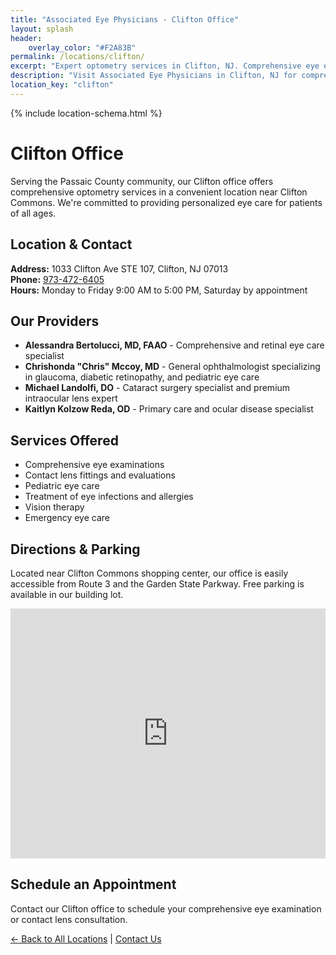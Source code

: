 ```yaml
---
title: "Associated Eye Physicians - Clifton Office"
layout: splash
header:
    overlay_color: "#F2A83B"
permalink: /locations/clifton/
excerpt: "Expert optometry services in Clifton, NJ. Comprehensive eye exams, contact lenses, and personalized vision care for all ages."
description: "Visit Associated Eye Physicians in Clifton, NJ for comprehensive optometry services. Our experienced optometrists provide eye exams, contact lenses, and vision care."
location_key: "clifton"
---
```


{% include location-schema.html %}

# Clifton Office

Serving the Passaic County community, our Clifton office offers comprehensive optometry services in a convenient location near Clifton Commons. We're committed to providing personalized eye care for patients of all ages.

## Location & Contact
**Address:** 1033 Clifton Ave STE 107, Clifton, NJ 07013  
**Phone:** [973-472-6405](tel:973-472-6405)  
**Hours:** Monday to Friday 9:00 AM to 5:00 PM, Saturday by appointment  

## Our Providers
- **Alessandra Bertolucci, MD, FAAO** - Comprehensive and retinal eye care specialist
- **Chrishonda "Chris" Mccoy, MD** - General ophthalmologist specializing in glaucoma, diabetic retinopathy, and pediatric eye care
- **Michael Landolfi, DO** - Cataract surgery specialist and premium intraocular lens expert
- **Kaitlyn Kolzow Reda, OD** - Primary care and ocular disease specialist

## Services Offered
- Comprehensive eye examinations
- Contact lens fittings and evaluations
- Pediatric eye care
- Treatment of eye infections and allergies
- Vision therapy
- Emergency eye care

## Directions & Parking
Located near Clifton Commons shopping center, our office is easily accessible from Route 3 and the Garden State Parkway. Free parking is available in our building lot.

<div class="location-map">
<iframe src="https://www.google.com/maps/embed?pb=!1m18!1m12!1m3!1d3017.5611409860717!2d-74.16951292349452!3d40.85955812856823!2m3!1f0!2f0!3f0!3m2!1i1024!2i768!4f13.1!3m3!1m2!1s0x89c2ff01db7da18b%3A0x5f84a69aca76817f!2s1033%20Clifton%20Ave%20STE%20107%2C%20Clifton%2C%20NJ%2007013!5e0!3m2!1sen!2sus!4v1686188587693!5m2!1sen!2sus" width="100%" height="400" style="border:0;" allowfullscreen="" loading="lazy" referrerpolicy="no-referrer-when-downgrade"></iframe>
</div>

## Schedule an Appointment
Contact our Clifton office to schedule your comprehensive eye examination or contact lens consultation.

[← Back to All Locations](/locations/) | [Contact Us](/contact-page/)
